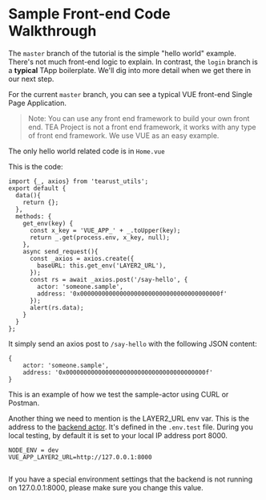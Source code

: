 # Sample Front-end Code Walkthrough
The `master` branch of the tutorial is the simple "hello world" example. There's not much front-end logic to explain. In contrast, the `login` branch is a  **typical** TApp boilerplate. We'll dig into more detail when we get there in our next step.

For the current `master` branch, you can see a typical VUE front-end Single Page Application.

> Note: You can use any front end framework to build your own front end. TEA Project is not a front end framework, it works with any type of front end framework. We use VUE as an easy example. 

The only hello world related code is in `Home.vue`

This is the code:

```
import {_, axios} from 'tearust_utils';
export default {
  data(){
    return {};
  },
  methods: {
    get_env(key) {
      const x_key = 'VUE_APP_' + _.toUpper(key);
      return _.get(process.env, x_key, null);
    },
    async send_request(){
      const _axios = axios.create({
        baseURL: this.get_env('LAYER2_URL'),
      });
      const rs = await _axios.post('/say-hello', {
        actor: 'someone.sample',
        address: '0x000000000000000000000000000000000000000f'
      });
      alert(rs.data);
    }
  }
};
```

It simply send an axios post to `/say-hello` with the following JSON content:

```
{
    actor: 'someone.sample',
    address: '0x000000000000000000000000000000000000000f'
}
```

This is an example of how we test the sample-actor using CURL or Postman.

Another thing we need to mention is the LAYER2_URL env var. This is the address to the [backend actor](../../../z_glossary/back_end_actor.md). It's defined in the `.env.test` file. During you local testing, by default it is set to your local IP address port 8000.

```
NODE_ENV = dev
VUE_APP_LAYER2_URL=http://127.0.0.1:8000


```

If you have a special environment settings that the backend is not running on 127.0.0.1:8000, please make sure you change this value. 

